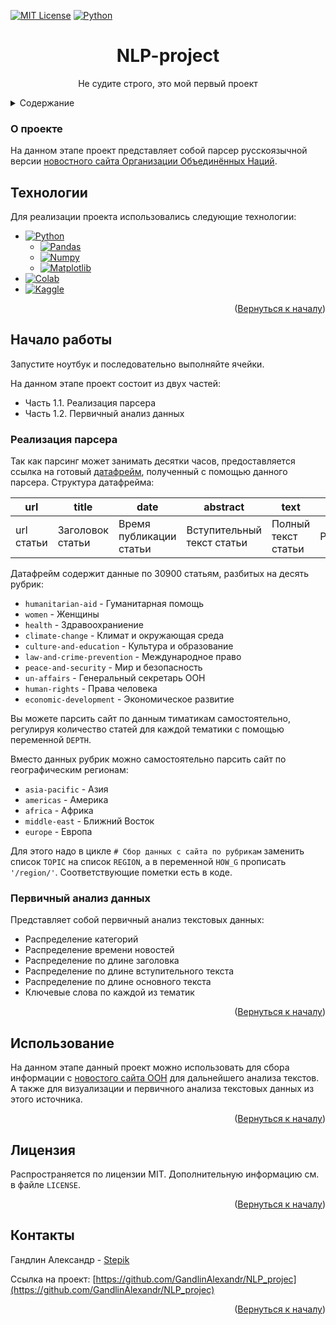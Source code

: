 <a name="readme-top"></a>

[![MIT License][license-shield]][license-url]
[![Python](https://img.shields.io/badge/Python-3776AB?style=for-the-badge&logo=python&logoColor=white)](https://python.org/)

  <h1 align="center">NLP-project</h1>

  <p align="center">
    Не судите строго, это мой первый проект
  </p>


<details>
  <summary>Содержание</summary>
  <ol>
    <li>
      <a href="#о-проекте">О проекте</a>
      <ul>
        <li><a href="#технологии">Технологии</a></li>
      </ul>
    </li>
    <li>
      <a href="#начало-работы">Начало работы</a>
    </li>
    <ul>
    <li><a href="#реализация-парсера">Реализация парсера</a></li>
        <li><a href="#первичный-анализ-данных">Первичный анализ данных</a></li>
      </ul>
    <li><a href="#использование">Использование</a></li>
    <li><a href="#лицензия">Лицензия</a></li>
    <li><a href="#контакты">Контакты</a></li>
  </ol>
</details>



### О проекте

На данном этапе проект представляет собой парсер русскоязычной версии [новостного сайта Организации Объединённых Наций](https://news.un.org/ru).

## Технологии

Для реализации проекта использовались следующие технологии:

* [![Python][Python.org]][Python-url]
  * [![Pandas][Рandas.pydata.org]][Pandas-url]
  * [![Numpy][Numpy.org]][Numpy-url]
  * [![Matplotlib][Matplotlib.org]][Matplotlib-url]
* [![Colab][Colab]][Colab-url]
* [![Kaggle][Kaggle]][Kaggle-url]

<p align="right">(<a href="#readme-top">Вернуться к началу</a>)</p>


## Начало работы

Запустите ноутбук и последовательно выполняйте ячейки. 

На данном этапе проект состоит из двух частей:
* Часть 1.1. Реализация парсера
* Часть 1.2. Первичный анализ данных

### Реализация парсера
Так как парсинг может занимать десятки часов, предоставляется ссылка на готовый [датафрейм](https://drive.google.com/file/d/13KoLBhEIwzeubdTehwK9ct25vvithZQf/view?usp=share_link), полученный с помощью данного парсера. Структура датафрейма:

| url | title | date | abstract | text | tag |
|----------|----------|----------|-|-|-|
| url статьи   | Заголовок статьи   | Время публикации статьи   | Вступительный текст статьи | Полный текст статьи | Рубрика| 

Датафрейм содержит данные по 30900 статьям, разбитых на десять рубрик:
* `humanitarian-aid` - Гуманитарная помощь
* `women` - Женщины
* `health` - Здравоохраниение
* `climate-change` - Климат и окружающая среда
* `culture-and-education` - Культура и образование
* `law-and-crime-prevention` - Международное право
* `peace-and-security` - Мир и безопасность
* `un-affairs` - Генеральный секретарь ООН
* `human-rights` - Права человека
* `economic-development` - Экономическое развитие

Вы можете парсить сайт по данным тиматикам самостоятельно, регулируя количество статей для каждой тематики с помощью переменной `DEPTH`.

Вместо данных рубрик можно самостоятельно парсить сайт по географическим регионам:
* `asia-pacific` - Азия
* `americas` - Америка
* `africa` - Африка
* `middle-east` - Ближний Восток
* `europe` - Европа


Для этого надо в цикле `# Сбор данных с сайта по рубрикам` заменить список `TOPIC` на список `REGION`, а в переменной `HOW_G` прописать `'/region/'`. Соответствующие пометки есть в коде.

### Первичный анализ данных

Представляет собой первичный анализ текстовых данных:
- Распределение категорий
- Распределение времени новостей
- Распределение по длине заголовка
- Распределение по длине вступительного текста
- Распределение по длине основного текста
- Ключевые слова по каждой из тематик


<p align="right">(<a href="#readme-top">Вернуться к началу</a>)</p>

## Использование

На данном этапе данный проект можно использовать для сбора информации с [новостого сайта ООН](https://news.un.org/ru) для дальнейшего анализа текстов. А также для визуализации и первичного анализа текстовых данных из этого источника.


<p align="right">(<a href="#readme-top">Вернуться к началу</a>)</p>

## Лицензия

Распространяется по лицензии MIT. Дополнительную информацию см. в файле `LICENSE`.

<p align="right">(<a href="#readme-top">Вернуться к началу</a>)</p>

## Контакты

Гандлин Александр - [Stepik](https://stepik.org/users/79694206/profile)

Ссылка на проект: [https://github.com/GandlinAlexandr/NLP_projec](https://github.com/GandlinAlexandr/NLP_projec)

<p align="right">(<a href="#readme-top">Вернуться к началу</a>)</p>


[license-shield]: https://img.shields.io/github/license/othneildrew/Best-README-Template.svg?style=for-the-badge
[license-url]: https://github.com/GandlinAlexandr/NLP_project/blob/main/LICENSE

[Python-url]: https://python.org/
[Python.org]: https://img.shields.io/badge/Python-FFD43B?style=for-the-badge&logo=python&logoColor=blue

[Pandas-url]: https://pandas.pydata.org/
[Рandas.pydata.org]: https://img.shields.io/badge/Pandas-2C2D72?style=for-the-badge&logo=pandas&logoColor=white

[Numpy-url]: https://numpy.org/
[Numpy.org]: https://img.shields.io/badge/Numpy-777BB4?style=for-the-badge&logo=numpy&logoColor=white

[Matplotlib-url]: https://matplotlib.org/
[Matplotlib.org]: https://img.shields.io/badge/Matplotlib-%23ffffff.svg?style=for-the-badge&logo=Matplotlib&logoColor=black

[Colab-url]: https://colab.research.google.com/
[Colab]: https://img.shields.io/badge/Colab-F9AB00?style=for-the-badge&logo=googlecolab&color=525252

[Kaggle-url]: https://www.kaggle.com/
[Kaggle]: https://img.shields.io/badge/Kaggle-20BEFF?style=for-the-badge&logo=Kaggle&logoColor=white
